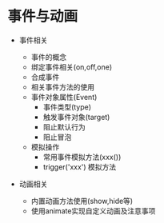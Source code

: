 # 事件与动画
* 事件相关
    * 事件的概念
    * 绑定事件相关(on,off,one)
    * 合成事件
    * 相关事件方法的使用
    * 事件对象属性(Event)
        * 事件类型(type)
        * 触发事件对象(target)
        * 阻止默认行为
        * 阻止冒泡
    * 模拟操作
        * 常用事件模拟方法(xxx())
        * trigger('xxx') 模拟方法

* 动画相关
    * 内置动画方法使用(show,hide等)
    * 使用animate实现自定义动画及注意事项
